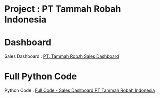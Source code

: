 # Project : PT Tammah Robah Indonesia

# Dashboard
Sales Dashboard : [PT. Tammah Robah Sales Dashboard](https://lookerstudio.google.com/reporting/e148921b-b41f-4fde-976f-662d83e381d4)

# Full Python Code
Python Code : [Full Code - Sales Dashboard PT Tammah Robah Indonesia](https://github.com/oktaviorezap/pt-tammah-robah-project-oktaviorezaputra/blob/main/(Full%20Code)%20Project_Tammah_Robah_Oktavio_Reza_Putra_Python.ipynb)
